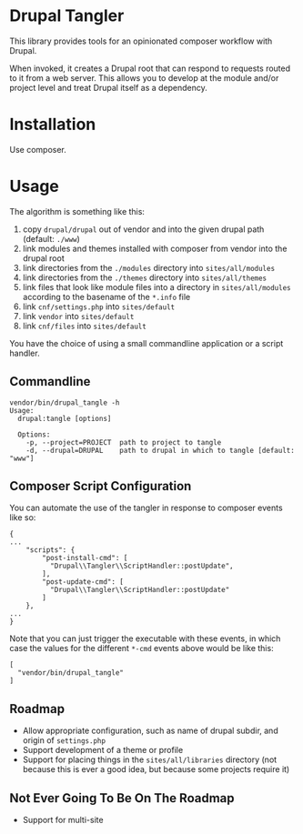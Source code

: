 # Drupal Tangler

This library provides tools for an opinionated composer workflow with Drupal.

When invoked, it creates a Drupal root that can respond to requests routed to
it from a web server. This allows you to develop at the module and/or project
level and treat Drupal itself as a dependency.

# Installation

Use composer.

# Usage

The algorithm is something like this:

1. copy `drupal/drupal` out of vendor and into the given drupal path (default:
  `./www`)
2. link modules and themes installed with composer from vendor into the drupal
   root
3. link directories from the `./modules` directory into `sites/all/modules`
4. link directories from the `./themes` directory into `sites/all/themes`
5. link files that look like module files into a directory in
   `sites/all/modules` according to the basename of the `*.info` file
6. link `cnf/settings.php` into `sites/default`
7. link `vendor` into `sites/default`
8. link `cnf/files` into `sites/default`

You have the choice of using a small commandline application or a script
handler.

## Commandline

```
vendor/bin/drupal_tangle -h
Usage:
  drupal:tangle [options]

  Options:
    -p, --project=PROJECT  path to project to tangle
    -d, --drupal=DRUPAL    path to drupal in which to tangle [default: "www"]
```

## Composer Script Configuration

You can automate the use of the tangler in response to composer events like so:

```
{
...
    "scripts": {
        "post-install-cmd": [
          "Drupal\\Tangler\\ScriptHandler::postUpdate",
        ],
        "post-update-cmd": [
          "Drupal\\Tangler\\ScriptHandler::postUpdate"
        ]
    },
...
}
```

Note that you can just trigger the executable with these events, in which case
the values for the different `*-cmd` events above would be like this:

```
[
  "vendor/bin/drupal_tangle"
]
```

## Roadmap

* Allow appropriate configuration, such as name of drupal subdir, and origin of
  `settings.php`
* Support development of a theme or profile
* Support for placing things in the `sites/all/libraries` directory (not
  because this is ever a good idea, but because some projects require it)

## Not Ever Going To Be On The Roadmap

* Support for multi-site
